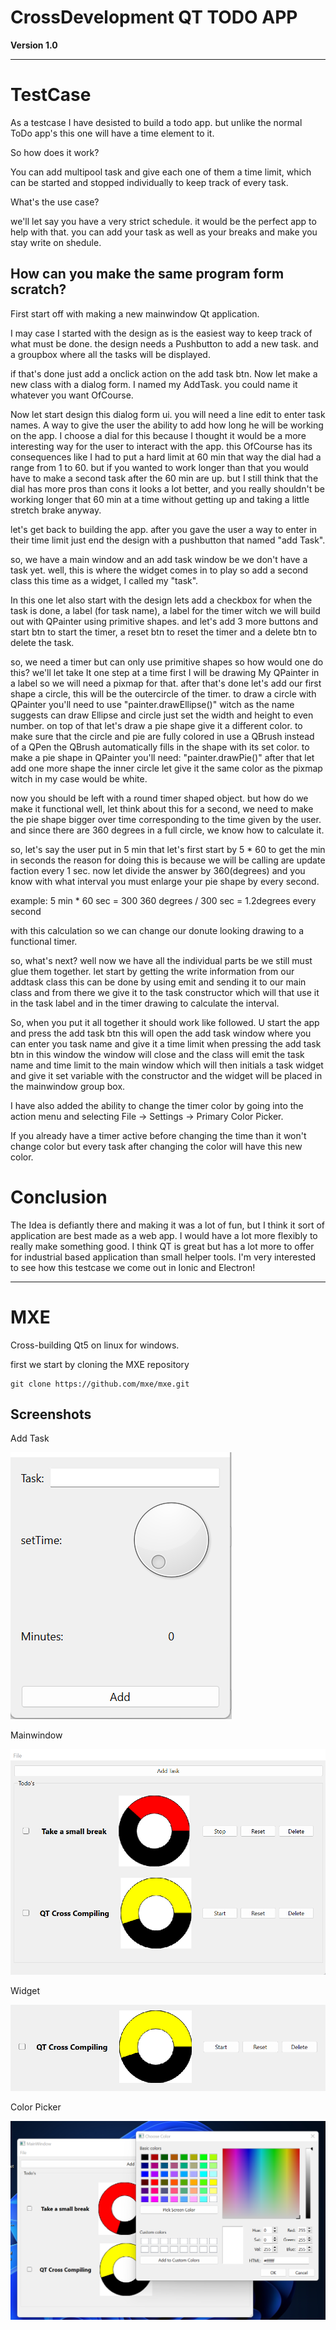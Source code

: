 # CrossDevelopment QT TODO APP

**Version 1.0**


---

# TestCase 

As a testcase I have desisted to build a todo app. but unlike the normal ToDo app's this one will have a time element to it. 

So how does it work? 

You can add multipool task and give each one of them a time limit, which can be started and stopped individually to keep track of every task. 

What's the use case? 

we'll let say you have a very strict schedule. it would be the perfect app to help with that. you can add your task as well as your breaks and make you stay write on shedule. 

## How can you make the same program form scratch? 

First start off with making a new mainwindow Qt application. 

I may case I started with the design as is the easiest way to keep track of what must be done. the design needs a Pushbutton to add a new task. and a groupbox where all the tasks will be displayed. 

if that's done just add a onclick action on the add task btn. Now let make a new class with a dialog form. I named my AddTask. you could name it whatever you want OfCourse. 

Now let start design this dialog form ui. you will need a line edit to enter task names. A way to give the user the ability to add how long he will be working on the app. I choose a dial for this because I thought it would be a more interesting way for the user to interact with the app. this OfCourse has its consequences like I had to put a hard limit at 60 min that way the dial had a range from 1 to 60. but if you wanted to work longer than that you would have to make a second task after the 60 min are up. but I still think that the dial has more pros than cons it looks a lot better, and you really shouldn't be working longer that 60 min at a time without getting up and taking a little stretch brake anyway. 

let's get back to building the app. after you gave the user a way to enter in their time limit just end the design with a pushbutton that named "add Task". 

so, we have a main window and an add task window be we don't have a task yet. well, this is where the widget comes in to play so add a second class this time as a widget, I called my "task". 

In this one let also start with the design lets add a checkbox for when the task is done, a label (for task name), a label for the timer witch we will build out with QPainter using primitive shapes. and let's add 3 more buttons and start btn to start the timer, a reset btn to reset the timer and a delete btn to delete the task. 

so, we need a timer but can only use primitive shapes so how would one do this? we'll let take It one step at a time first I will be drawing My QPainter in a label so we will need a pixmap for that. after that's done let's add our first shape a circle, this will be the outercircle of the timer. to draw a circle with QPainter you'll need to use "painter.drawEllipse()" witch as the name suggests can draw Ellipse and circle just set the width and height to even number. on top of that let's draw a pie shape give it a different color. to make sure that the circle and pie are fully colored in use a QBrush instead of a QPen the QBrush automatically fills in the shape with its set color. to make a pie shape in QPainter you'll need: "painter.drawPie()" after that let add one more shape the inner circle let give it the same color as the pixmap witch in my case would be white. 

now you should be left with a round timer shaped object. but how do we make it functional well, let think about this for a second, we need to make the pie shape bigger over time corresponding to the time given by the user. and since there are 360 degrees in a full circle, we know how to calculate it. 

so, let's say the user put in 5 min that let's first start by 5 * 60 to get the min in seconds the reason for doing this is because we will be calling are update faction every 1 sec. now let divide the answer by 360(degrees) and you know with what interval you must enlarge your pie shape by every second. 

example: 5 min * 60 sec = 300 360 degrees / 300 sec = 1.2degrees every second 

with this calculation so we can change our donute looking drawing to a functional timer. 

so, what's next? well now we have all the individual parts be we still must glue them together. let start by getting the write information from our addtask class this can be done by using emit and sending it to our main class and from there we give it to the task constructor which will that use it in the task label and in the timer drawing to calculate the interval. 

So, when you put it all together it should work like followed. U start the app and press the add task btn this will open the add task window where you can enter you task name and give it a time limit when pressing the add task btn in this window the window will close and the class will emit the task name and time limit to the main window which will then initials a task widget and give it set variable with the constructor and the widget will be placed in the mainwindow group box. 

I have also added the ability to change the timer color by going into the action menu and selecting File -> Settings -> Primary Color Picker. 

If you already have a timer active before changing the time than it won't change color but every task after changing the color will have this new color. 

# Conclusion 

The Idea is defiantly there and making it was a lot of fun, but I think it sort of application are best made as a web app. I would have a lot more flexibly to really make something good. I think QT is great but has a lot more to offer for industrial based application than small helper tools. I'm very interested to see how this testcase we come out in Ionic and Electron! 

---

# MXE

Cross-building Qt5 on linux for windows.

first we start by cloning the MXE repository

```
git clone https://github.com/mxe/mxe.git
```


## Screenshots 

Add Task

<img alt="AddTask" src="img/AddTask.png">

Mainwindow

<img alt="mainwindow" src="img/mainWindow.png">

Widget

<img alt="widget" src="img/widget.png">

Color Picker

<img alt="colorpicker" src="img/color picker.png">




